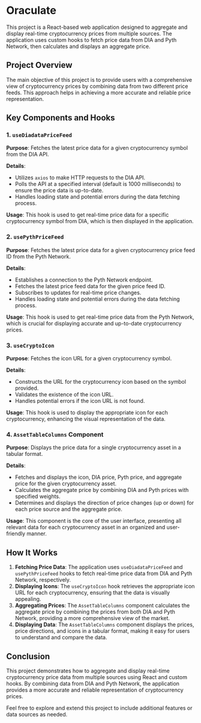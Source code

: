 # Oraculate

This project is a React-based web application designed to aggregate and display real-time cryptocurrency prices from multiple sources. The application uses custom hooks to fetch price data from DIA and Pyth Network, then calculates and displays an aggregate price.

## Project Overview

The main objective of this project is to provide users with a comprehensive view of cryptocurrency prices by combining data from two different price feeds. This approach helps in achieving a more accurate and reliable price representation.

## Key Components and Hooks

### 1. `useDiadataPriceFeed`

**Purpose**: Fetches the latest price data for a given cryptocurrency symbol from the DIA API.

**Details**:
- Utilizes `axios` to make HTTP requests to the DIA API.
- Polls the API at a specified interval (default is 1000 milliseconds) to ensure the price data is up-to-date.
- Handles loading state and potential errors during the data fetching process.

**Usage**: This hook is used to get real-time price data for a specific cryptocurrency symbol from DIA, which is then displayed in the application.

### 2. `usePythPriceFeed`

**Purpose**: Fetches the latest price data for a given cryptocurrency price feed ID from the Pyth Network.

**Details**:
- Establishes a connection to the Pyth Network endpoint.
- Fetches the latest price feed data for the given price feed ID.
- Subscribes to updates for real-time price changes.
- Handles loading state and potential errors during the data fetching process.

**Usage**: This hook is used to get real-time price data from the Pyth Network, which is crucial for displaying accurate and up-to-date cryptocurrency prices.

### 3. `useCryptoIcon`

**Purpose**: Fetches the icon URL for a given cryptocurrency symbol.

**Details**:
- Constructs the URL for the cryptocurrency icon based on the symbol provided.
- Validates the existence of the icon URL.
- Handles potential errors if the icon URL is not found.

**Usage**: This hook is used to display the appropriate icon for each cryptocurrency, enhancing the visual representation of the data.

### 4. `AssetTableColumns` Component

**Purpose**: Displays the price data for a single cryptocurrency asset in a tabular format.

**Details**:
- Fetches and displays the icon, DIA price, Pyth price, and aggregate price for the given cryptocurrency asset.
- Calculates the aggregate price by combining DIA and Pyth prices with specified weights.
- Determines and displays the direction of price changes (up or down) for each price source and the aggregate price.

**Usage**: This component is the core of the user interface, presenting all relevant data for each cryptocurrency asset in an organized and user-friendly manner.

## How It Works

1. **Fetching Price Data**: The application uses `useDiadataPriceFeed` and `usePythPriceFeed` hooks to fetch real-time price data from DIA and Pyth Network, respectively.
2. **Displaying Icons**: The `useCryptoIcon` hook retrieves the appropriate icon URL for each cryptocurrency, ensuring that the data is visually appealing.
3. **Aggregating Prices**: The `AssetTableColumns` component calculates the aggregate price by combining the prices from both DIA and Pyth Network, providing a more comprehensive view of the market.
4. **Displaying Data**: The `AssetTableColumns` component displays the prices, price directions, and icons in a tabular format, making it easy for users to understand and compare the data.

## Conclusion

This project demonstrates how to aggregate and display real-time cryptocurrency price data from multiple sources using React and custom hooks. By combining data from DIA and Pyth Network, the application provides a more accurate and reliable representation of cryptocurrency prices.

Feel free to explore and extend this project to include additional features or data sources as needed.
